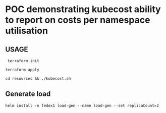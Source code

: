 # POC demonstrating kubecost ability to report on costs per namespace utilisation 

## USAGE

``` terraform init```

```terraform apply```

```cd resources && ./kubecost.sh```

## Generate load

```helm install -n fedex1 load-gen --name load-gen --set replicaCount=2```
